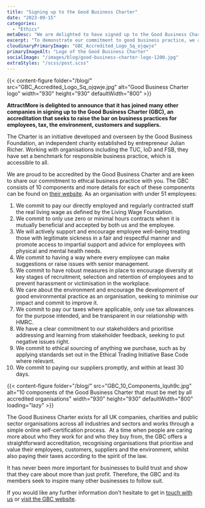 ```yaml
---
title: "Signing up to the Good Business Charter"
date: "2023-09-15"
categories:
  - "Ethics"
metaDesc: "We are delighted to have signed up to the Good Business Charter to show our commitment to ethical business practice."
excerpt: "To demonstrate our commitment to good business practice, we applied to join the Good Business Charter. I'm very pleased to say that we have been accepted and are now an accredited organisation. Companies large and small have already joined this initiative which aims to improve business practices for the environment, customers, suppliers, tax and employees. This post talks more about the 10 components of the Good Business Charter and how you can become an accredited organisation as well."
cloudinaryPrimaryImage: "GBC_Accredited_Logo_Sq_ojqwje"
primaryImageAlt: "Logo of the Good Business Charter"
socialImage: "/images/blog/good-business-charter-logo-1200.jpg"
extraStyles: "/scss/post.scss"
---
```


{{< content-figure folder="/blog/"
src="GBC_Accredited_Logo_Sq_ojqwje.jpg"
alt="Good Business Charter logo"
width="930" height="930" defaultWidth="800" >}}

**AttractMore is delighted to announce that it has joined many other companies in signing up to the Good Business Charter (GBC), an accreditation that seeks to raise the bar on business practices for employees, tax, the environment, customers and suppliers.**

The Charter is an initiative developed and overseen by the Good Business Foundation, an independent charity established by entrepreneur Julian Richer. Working with organisations including the TUC, IoD and FSB, they have set a benchmark for responsible business practice, which is accessible to all.

We are proud to be accredited by the Good Business Charter and are keen to share our commitment to ethical business practice with you. The GBC consists of 10 components and more details for each of these components can be found on [their website](https://www.goodbusinesscharter.com/). As an organisation with under 51 employees:

1. We commit to pay our directly employed and regularly contracted staff the real living wage as defined by the Living Wage Foundation.
2. We commit to only use zero or minimal hours contracts when it is mutually beneficial and accepted by both us and the employee.
3. We will actively support and encourage employee well-being treating those with legitimate sickness in a fair and respectful manner and promote access to impartial support and advice for employees with physical and mental health needs.
4. We commit to having a way where every employee can make suggestions or raise issues with senior management.
5. We commit to have robust measures in place to encourage diversity at key stages of recruitment, selection and retention of employees and to prevent harassment or victimisation in the workplace.
6. We care about the environment and encourage the development of good environmental practice as an organisation, seeking to minimise our impact and commit to improve it.
7. We commit to pay our taxes where applicable, only use tax allowances for the purpose intended, and be transparent in our relationship with HMRC.
8. We have a clear commitment to our stakeholders and prioritise addressing and learning from stakeholder feedback, seeking to put negative issues right.
9. We commit to ethical sourcing of anything we purchase, such as by applying standards set out in the Ethical Trading Initiative Base Code where relevant.
10. We commit to paying our suppliers promptly, and within at least 30 days.

{{< content-figure folder="/blog/"
src="GBC_10_Components_lquh9c.jpg"
alt="10 components of the Good Business Charter that must be met by all accredited organisations"
width="930" height="930" defaultWidth="800"
loading="lazy" >}}

The Good Business Charter exists for all UK companies, charities and public sector organisations across all industries and sectors and works through a simple online self-certification process.  At a time when people are caring more about who they work for and who they buy from, the GBC offers a straightforward accreditation, recognising organisations that prioritise and value their employees, customers, suppliers and the environment, whilst also paying their taxes according to the spirit of the law.

It has never been more important for businesses to build trust and show that they care about more than just profit. Therefore, the GBC and its members seek to inspire many other businesses to follow suit.

If you would like any further information don’t hesitate to get in [touch with us](/contact/) or [visit the GBC website](https://www.goodbusinesscharter.com/).

